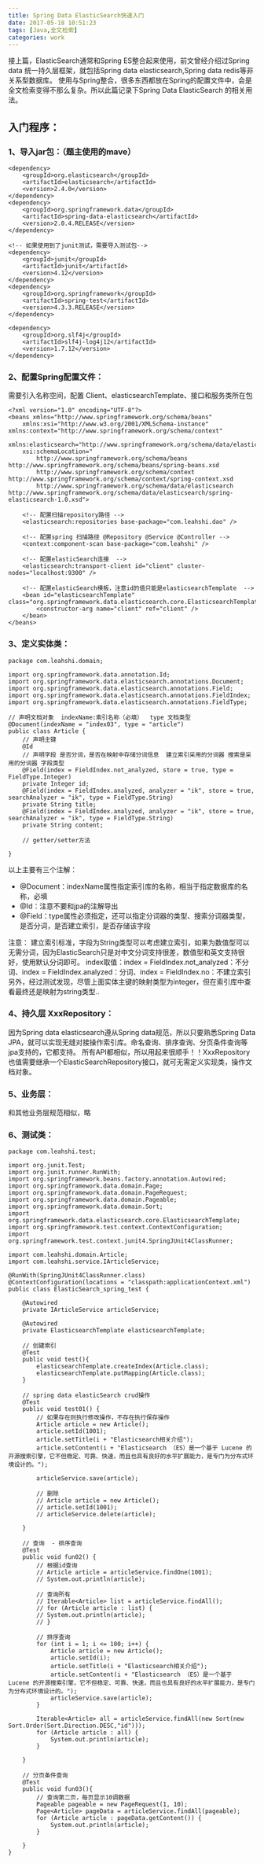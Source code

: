 ```yaml
---
title: Spring Data ElasticSearch快速入门
date: 2017-05-18 10:51:23
tags: [Java,全文检索]
categories: work
---
```


接上篇，ElasticSearch通常和Spring ES整合起来使用，前文曾经介绍过Spring data 统一持久层框架，就包括Spring data elasticsearch,Spring data redis等非关系型数据库。
使用与Spring整合，很多东西都放在Spring的配置文件中，会是全文检索变得不那么复杂。所以此篇记录下Spring Data ElasticSearch 的相关用法。
 
<!-- more-->
  
## 入门程序：
### 1、导入jar包：（题主使用的mave）
```
<dependency>
	<groupId>org.elasticsearch</groupId>
	<artifactId>elasticsearch</artifactId>
	<version>2.4.0</version>
</dependency>
<dependency>
	<groupId>org.springframework.data</groupId>
	<artifactId>spring-data-elasticsearch</artifactId>
	<version>2.0.4.RELEASE</version>
</dependency>

<!-- 如果使用到了junit测试，需要导入测试包-->
<dependency>
	<groupId>junit</groupId>
	<artifactId>junit</artifactId>
	<version>4.12</version>
</dependency>
<dependency>
	<groupId>org.springframework</groupId>
	<artifactId>spring-test</artifactId>
	<version>4.3.3.RELEASE</version>
</dependency>

<dependency>
	<groupId>org.slf4j</groupId>
	<artifactId>slf4j-log4j12</artifactId>
	<version>1.7.12</version>
</dependency>
```

### 2、配置Spring配置文件：
需要引入名称空间，配置 Client、elasticsearchTemplate、接口和服务类所在包
```
<?xml version="1.0" encoding="UTF-8"?>
<beans xmlns="http://www.springframework.org/schema/beans"
	xmlns:xsi="http://www.w3.org/2001/XMLSchema-instance" xmlns:context="http://www.springframework.org/schema/context"
	xmlns:elasticsearch="http://www.springframework.org/schema/data/elasticsearch"
	xsi:schemaLocation="
		http://www.springframework.org/schema/beans http://www.springframework.org/schema/beans/spring-beans.xsd
		http://www.springframework.org/schema/context http://www.springframework.org/schema/context/spring-context.xsd
		http://www.springframework.org/schema/data/elasticsearch http://www.springframework.org/schema/data/elasticsearch/spring-elasticsearch-1.0.xsd">

	<!-- 配置扫描repository路径 -->
	<elasticsearch:repositories base-package="com.leahshi.dao" />

	<!-- 配置spring 扫描路径 @Repository @Service @Controller -->
	<context:component-scan base-package="com.leahshi" />

	<!-- 配置elasticSearch连接  -->
	<elasticsearch:transport-client id="client" cluster-nodes="localhost:9300" />
	
	<!-- 配置elasticSearch模板，注意id的值只能是elasticsearchTemplate  -->
	<bean id="elasticsearchTemplate" class="org.springframework.data.elasticsearch.core.ElasticsearchTemplate"> 
		<constructor-arg name="client" ref="client" />
	</bean> 
</beans>
```

### 3、定义实体类：
```
package com.leahshi.domain;

import org.springframework.data.annotation.Id;
import org.springframework.data.elasticsearch.annotations.Document;
import org.springframework.data.elasticsearch.annotations.Field;
import org.springframework.data.elasticsearch.annotations.FieldIndex;
import org.springframework.data.elasticsearch.annotations.FieldType;

// 声明文档对象  indexName:索引名称（必填）  type 文档类型  
@Document(indexName = "index03", type = "article")
public class Article {
	// 声明主键
	@Id
	// 声明字段 是否分词，是否在映射中存储分词信息  建立索引采用的分词器 搜索是采用的分词器 字段类型
	@Field(index = FieldIndex.not_analyzed, store = true, type = FieldType.Integer)
	private Integer id;
	@Field(index = FieldIndex.analyzed, analyzer = "ik", store = true, searchAnalyzer = "ik", type = FieldType.String)
	private String title;
	@Field(index = FieldIndex.analyzed, analyzer = "ik", store = true, searchAnalyzer = "ik", type = FieldType.String)
	private String content;
	
	// getter/setter方法

}

```
以上主要有三个注解：
- @Document：indexName属性指定索引库的名称，相当于指定数据库的名称，必填
- @Id：注意不要和jpa的注解导出 
- @Field：type属性必须指定，还可以指定分词器的类型、搜索分词器类型，是否分词，是否建立索引，是否存储该字段

注意：
建立索引标准，字段为String类型可以考虑建立索引，如果为数值型可以无需分词，因为ElasticSearch只是对中文分词支持很差，数值型和英文支持很好，使用默认分词即可。
index取值：index = FieldIndex.not_analyzed：不分词、index = FieldIndex.analyzed：分词、index = FieldIndex.no：不建立索引
另外，经过测试发现，尽管上面实体主键的映射类型为integer，但在索引库中查看最终还是映射为string类型..

### 4、持久层 XxxRepository：
因为Spring data elasticsearch遵从Spring data规范，所以只要熟悉Spring Data JPA，就可以实现无缝对接操作索引库。命名查询、排序查询、分页条件查询等jpa支持的，它都支持。
所有API都相似，所以用起来很顺手！！XxxRepository也值需要继承一个ElasticSearchRepository接口，就可无需定义实现类，操作文档对象。


### 5、业务层：
和其他业务层规范相似，略

### 6、测试类：
```
package com.leahshi.test; 

import org.junit.Test;
import org.junit.runner.RunWith;
import org.springframework.beans.factory.annotation.Autowired;
import org.springframework.data.domain.Page;
import org.springframework.data.domain.PageRequest;
import org.springframework.data.domain.Pageable;
import org.springframework.data.domain.Sort;
import org.springframework.data.elasticsearch.core.ElasticsearchTemplate;
import org.springframework.test.context.ContextConfiguration;
import org.springframework.test.context.junit4.SpringJUnit4ClassRunner;

import com.leahshi.domain.Article;
import com.leahshi.service.IArticleService;

@RunWith(SpringJUnit4ClassRunner.class)
@ContextConfiguration(locations = "classpath:applicationContext.xml")
public class ElasticSearch_spring_test { 
	 
	@Autowired
	private IArticleService articleService;

	@Autowired
	private ElasticsearchTemplate elasticsearchTemplate;

	// 创建索引
	@Test
	public void test(){
		elasticsearchTemplate.createIndex(Article.class);
		elasticsearchTemplate.putMapping(Article.class);
	}
	
	// spring data elasticSearch crud操作
	@Test
	public void test01() {
		// 如果存在则执行修改操作，不存在执行保存操作
		Article article = new Article();
		article.setId(1001);
		article.setTitle(i + "Elasticsearch相关介绍");
		article.setContent(i + "Elasticsearch （ES）是一个基于 Lucene 的开源搜索引擎，它不但稳定、可靠、快速，而且也具有良好的水平扩展能力，是专门为分布式环境设计的。");
		
		articleService.save(article);

		// 删除
		// Article article = new Article();
		// article.setId(1001);
		// articleService.delete(article);

	}

	// 查询  - 排序查询
	@Test
	public void fun02() {
		// 根据id查询
		// Article article = articleService.findOne(1001);
		// System.out.println(article);

		// 查询所有
		// Iterable<Article> list = articleService.findAll();
		// for (Article article : list) {
		// System.out.println(article);
		// }

		// 排序查询
		for (int i = 1; i <= 100; i++) {
			Article article = new Article();
			article.setId(i);
			article.setTitle(i + "Elasticsearch相关介绍");
			article.setContent(i + "Elasticsearch （ES）是一个基于 Lucene 的开源搜索引擎，它不但稳定、可靠、快速，而且也具有良好的水平扩展能力，是专门为分布式环境设计的。");
			articleService.save(article);
		}
		
		Iterable<Article> all = articleService.findAll(new Sort(new Sort.Order(Sort.Direction.DESC,"id")));
		for (Article article : all) {
			System.out.println(article);
		}
		
	}
	
	// 分页条件查询
	@Test
	public void fun03(){
		// 查询第二页，每页显示10调数据
		Pageable pageable = new PageRequest(1, 10);
		Page<Article> pageData = articleService.findAll(pageable);
		for (Article article : pageData.getContent()) {
			System.out.println(article);
		}
		
	}
}

```
















































